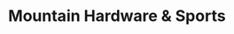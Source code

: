 ---
title: "Mountain Hardware & Sports"
url: /blairsden/mountain-hardware-und-sports/
shop: Baumarkt
---